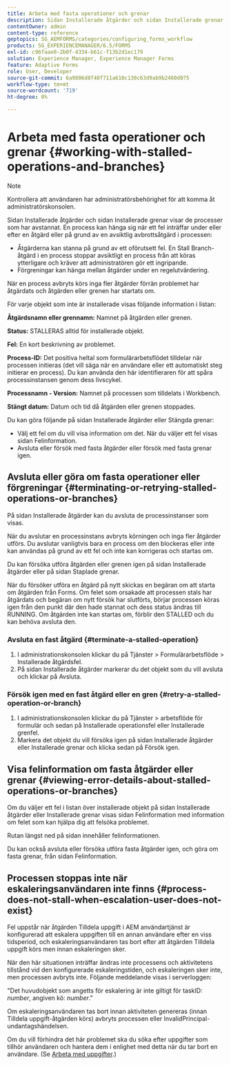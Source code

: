 ```yaml
---
title: Arbeta med fasta operationer och grenar
description: Sidan Installerade åtgärder och sidan Installerade grenar visar de processer som har avstannat.
contentOwner: admin
content-type: reference
geptopics: SG_AEMFORMS/categories/configuring_forms_workflow
products: SG_EXPERIENCEMANAGER/6.5/FORMS
exl-id: c96faae0-2b0f-4334-b61c-f13b2d1ec179
solution: Experience Manager, Experience Manager Forms
feature: Adaptive Forms
role: User, Developer
source-git-commit: 6a9806d8f40f711a610c130c63d9ab9b2460d075
workflow-type: tm+mt
source-wordcount: '719'
ht-degree: 0%

---
```


# Arbeta med fasta operationer och grenar {#working-with-stalled-operations-and-branches}

>[!NOTE]
> 
> Kontrollera att användaren har administratörsbehörighet för att komma åt administratörskonsolen.

Sidan Installerade åtgärder och sidan Installerade grenar visar de processer som har avstannat. En process kan hänga sig när ett fel inträffar under eller efter en åtgärd eller på grund av en avsiktlig avbrottsåtgärd i processen:

* Åtgärderna kan stanna på grund av ett oförutsett fel. En Stall Branch-åtgärd i en process stoppar avsiktligt en process från att köras ytterligare och kräver att administratören gör ett ingripande.
* Förgreningar kan hänga mellan åtgärder under en regelutvärdering.

När en process avbryts körs inga fler åtgärder förrän problemet har åtgärdats och åtgärden eller grenen har startats om.

För varje objekt som inte är installerade visas följande information i listan:

**Åtgärdsnamn eller grennamn:** Namnet på åtgärden eller grenen.

**Status:** STALLERAS alltid för installerade objekt.

**Fel:** En kort beskrivning av problemet.

**Process-ID:** Det positiva heltal som formulärarbetsflödet tilldelar när processen initieras (det vill säga när en användare eller ett automatiskt steg initierar en process). Du kan använda den här identifieraren för att spåra processinstansen genom dess livscykel.

**Processnamn - Version:** Namnet på processen som tilldelats i Workbench.

**Stängt datum:** Datum och tid då åtgärden eller grenen stoppades.

Du kan göra följande på sidan Installerade åtgärder eller Stängda grenar:

* Välj ett fel om du vill visa information om det. När du väljer ett fel visas sidan Felinformation.
* Avsluta eller försök med fasta åtgärder eller försök med fasta grenar igen.

## Avsluta eller göra om fasta operationer eller förgreningar {#terminating-or-retrying-stalled-operations-or-branches}

På sidan Installerade åtgärder kan du avsluta de processinstanser som visas.

När du avslutar en processinstans avbryts körningen och inga fler åtgärder utförs. Du avslutar vanligtvis bara en process om den blockeras eller inte kan användas på grund av ett fel och inte kan korrigeras och startas om.

Du kan försöka utföra åtgärden eller grenen igen på sidan Installerade åtgärder eller på sidan Staplade grenar.

När du försöker utföra en åtgärd på nytt skickas en begäran om att starta om åtgärden från Forms. Om felet som orsakade att processen stals har åtgärdats och begäran om nytt försök har slutförts, börjar processen köras igen från den punkt där den hade stannat och dess status ändras till RUNNING. Om åtgärden inte kan startas om, förblir den STALLED och du kan behöva avsluta den.

### Avsluta en fast åtgärd {#terminate-a-stalled-operation}

1. I administrationskonsolen klickar du på Tjänster > Formulärarbetsflöde > Installerade åtgärdsfel.
1. På sidan Installerade åtgärder markerar du det objekt som du vill avsluta och klickar på Avsluta.

### Försök igen med en fast åtgärd eller en gren {#retry-a-stalled-operation-or-branch}

1. I administrationskonsolen klickar du på Tjänster > arbetsflöde för formulär och sedan på Installerade operationsfel eller Installerade grenfel.
1. Markera det objekt du vill försöka igen på sidan Installerade åtgärder eller Installerade grenar och klicka sedan på Försök igen.

## Visa felinformation om fasta åtgärder eller grenar {#viewing-error-details-about-stalled-operations-or-branches}

Om du väljer ett fel i listan över installerade objekt på sidan Installerade åtgärder eller Installerade grenar visas sidan Felinformation med information om felet som kan hjälpa dig att felsöka problemet.

Rutan längst ned på sidan innehåller felinformationen.

Du kan också avsluta eller försöka utföra fasta åtgärder igen, och göra om fasta grenar, från sidan Felinformation.

## Processen stoppas inte när eskaleringsanvändaren inte finns {#process-does-not-stall-when-escalation-user-does-not-exist}

Fel uppstår när åtgärden Tilldela uppgift i AEM användartjänst är konfigurerad att eskalera uppgiften till en annan användare efter en viss tidsperiod, och eskaleringsanvändaren tas bort efter att åtgärden Tilldela uppgift körs men innan eskaleringen sker.

När den här situationen inträffar ändras inte processens och aktivitetens tillstånd vid den konfigurerade eskaleringstiden, och eskaleringen sker inte, men processen avbryts inte. Följande meddelande visas i serverloggen:

&quot;Det huvudobjekt som angetts för eskalering är inte giltigt för taskID: *number*, angiven kö: *number*.&quot;

Om eskaleringsanvändaren tas bort innan aktiviteten genereras (innan Tilldela uppgift-åtgärden körs) avbryts processen eller InvalidPrincipal-undantagshändelsen.

Om du vill förhindra det här problemet ska du söka efter uppgifter som tillhör användaren och hantera dem i enlighet med detta när du tar bort en användare. (Se [Arbeta med uppgifter](/help/forms/using/admin-help/tasks.md#working-with-tasks).)
